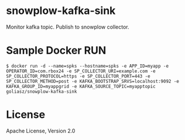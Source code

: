 # snowplow-kafka-sink

Monitor kafka topic. Publish to snowplow collector.

# Sample Docker RUN

```
$ docker run -d --name=spks --hostname=spks -e APP_ID=myapp -e OPERATOR_ID=com.rbox24 -e SP_COLLECTOR_URI=example.com -e SP_COLLECTOR_PROTOCOL=https -e SP_COLLECTOR_PORT=443 -e SP_COLLECTOR_METHOD=post -e KAFKA_BOOTSTRAP_SRVS=localhost:9092 -e KAFKA_GROUP_ID=myappgrid -e KAFKA_SOURCE_TOPIC=myapptopic goliasz/snowplow-kafka-sink
```

# License
Apache License, Version 2.0
